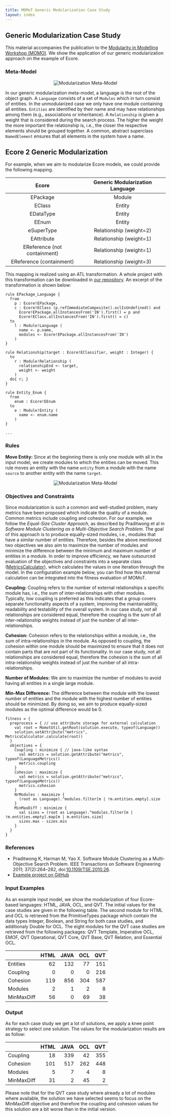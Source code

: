 ```yaml
---
title: MOMoT Generic Modularization Case Study
layout: index
---
```


## Generic Modularization Case Study
This material accompanies the publication to the [Modularity in Modelling Workshop (MOMO)](http://www.momo2016.ece.mcgill.ca/).
We show the application of our generic modularization approach on the example of Ecore.

### Meta-Model
<div style="text-align:center">
<img src="http://martin-fleck.github.io/momot/images/casestudy/generic_modularization/generic_modularization_metamodel.svg" alt="Modularization Meta-Model" />
</div>

In our generic modularization meta-model, a language is the root of the object graph.
A ``Language`` consists of a set of ``Modules`` which in turn consist of entities. In the unmodularized case we only have one module containing all entities. 
``Entities`` are identified by their name and may have relationships among them (e.g., associations or inheritance).
A ``Relationship`` is given a weight that is considered during the search process. 
The higher the weight the more important the relationship is, i.e., the closer the respective elements should be grouped together.
A common, abstract superclass ``NamedElement`` ensures that all elements in the system have a name.

## Ecore 2 Generic Modularization
For example, when we aim to modularize Ecore models, we could provide the following mapping.

<table style="text-align:center">
<thead>
<tr>
<th>Ecore</th>
<th>Generic Modularization Language</th>
</tr>
</thead>
<tbody>
<tr>
<td>EPackage</td>
<td>Module</td>
</tr>
<tr>
<td>EClass</td>
<td>Entity</td>
</tr>
<tr>
<td>EDataType</td>
<td>Entity</td>
</tr>
<tr>
<td>EEnum</td>
<td>Entity</td>
</tr>
<tr>
<td>eSuperType</td>
<td>Relationship (weight=2)</td>
</tr>
<tr>
<td>EAttribute</td>
<td>Relationship (weight=1)</td>
</tr>
<tr>
<td>EReference (not containment)</td>
<td>Relationship (weight=1)</td>
</tr>
<tr>
<td>EReference (containment)</td>
<td>Relationship (weight=3)</td>
</tr>
</tbody>
</table>

This mapping is realized using an ATL transformation. 
A whole project with this transformation can be downloaded in [our repository](https://github.com/martin-fleck/momot/blob/master/projects/at.ac.tuwien.big.momot.examples.ecore.transformation.zip). 
An excerpt of the transformation is shown below:

```
rule EPackage_Language {
  from
    p : Ecore!EPackage, 
    c : Ecore!EClass (p.refImmediateComposite().oclIsUndefined() and 
      Ecore!EPackage.allInstancesFrom('IN').first() = p and 
      Ecore!EClass.allInstancesFrom('IN').first() = c)
  to 
    l : Module!Language (
      name <- p.name, 	
      modules <- Ecore!EPackage.allInstancesFrom('IN')
    )
}

rule Relationship(target : Ecore!EClassifier, weight : Integer) {
  to 
    r : Module!Relationship (
      relationshipEnd <- target,
      weight <- weight
    )
  do{ r; }
}

rule Entity_Enum {
  from
    enum : Ecore!EEnum
  to 
    e : Module!Entity (
      name <- enum.name
    )
}

...
```

### Rules

**Move Entity:**
Since at the beginning there is only one module with all in the input model, we create modules to which the entities can be moved. 
This rule moves an entity with the name ``entity`` from a module with the name ``source`` to another entity with the name ``target``.

<div style="text-align:center">
<img src="http://martin-fleck.github.io/momot/images/casestudy/generic_modularization/generic_modularization_rules.svg" alt="Modularization Meta-Model" />
</div>

### Objectives and Constraints
Since modularization is such a common and well-studied problem, many metrics have been proposed which indicate the quality of a module.
Common metrics include coupling and cohesion.
For our example, we follow the *Equal-Size Cluster Approach*, as described by Praditwong et al in *Software Module Clustering as a Multi-Objective Search Problem*.
The goal of this approach is to produce equally-sized modules, i.e., modules that have a similar number of entities. 
Therefore, besides the above mentioned two objectives we also aim to maximize the number of modules and minimize the difference between the minimum and maximum number of entities in a module.
In order to improve efficiency, we have outsourced evaluation of the objectives and constraints into a separate class ([MetricsCalculator](https://github.com/martin-fleck/momot/blob/master/projects/at.ac.tuwien.big.momot.examples.ecore/src/at/ac/tuwien/big/momot/examples/ecore/fitness/metric/MetricsCalculator.java)), which calculates the values in one iteration through the model.
In the configuration example below, you can find how this external calculation can be integrated into the fitness evaluation of MOMoT.

**Coupling:**
Coupling refers to the number of external relationships a specific module has, i.e., the sum of inter-relationships with other modules.
Typically, low coupling is preferred as this indicates that a group covers separate functionality aspects of a system, improving the maintainability, readability and testability of the overall system.
In our case study, not all relationships are considered equal, therefore the coupling is the sum of all inter-relationship weights instead of just the number of all inter-relationships. 

**Cohesion:**
Cohesion refers to the relationships within a module, i.e., the sum of intra-relationships in the module.
As opposed to coupling, the cohesion within one module should be maximized to ensure that it does not contain parts that are not part of its functionality.
In our case study, not all relationships are considered equal, therefore the cohesion is the sum of all intra-relationship weights instead of just the number of all intra-relationships.

**Number of Modules:**
We aim to maximize the number of modules to avoid having all entities in a single large module.

**Min-Max Difference:**
The difference between the module with the lowest number of entities and the module with the highest number of entities should be minimized.
By doing so, we aim to produce equally-sized modules as the optimal difference would be 0.

```
fitness = {
  preprocess = { // use attribute storage for external calculation
    val root = MomotUtil.getRoot(solution.execute, typeof(Language))
    solution.setAttribute("metrics", MetricsCalculator.calculate(root))
  }
  objectives = { 
    Coupling : minimize { // java-like syntax
      val metrics = solution.getAttribute("metrics", typeof(LanguageMetrics))
      metrics.coupling
    }
    Cohesion : maximize { 
      val metrics = solution.getAttribute("metrics", typeof(LanguageMetrics))
      metrics.cohesion
    }
    NrModules : maximize {
      (root as Language).^modules.filter[m | !m.entities.empty].size
    }
    MinMaxDiff : minimize {
      val sizes = (root as Language).^modules.filter[m | !m.entities.empty].map[m | m.entities.size]
      sizes.max - sizes.min
    }  
  }
}
```

### References
* Praditwong K, Harman M, Yao X. Software Module Clustering as a Multi-Objective Search Problem. IEEE
Transactions on Software Engineering 2011; 37(2):264–282, doi:[10.1109/TSE.2010.26](http://dx.doi.org/10.1109/TSE.2010.26).
* [Example project on GitHub](https://github.com/martin-fleck/momot/tree/master/projects/at.ac.tuwien.big.momot.examples.ecore)

### Input Examples
As an example input model, we show the modularization of four Ecore-based languages: HTML, JAVA, OCL, and QVT.
The initial values for the case studies are given in the following table.
The second module for HTML and OCL is retrieved from the PrimitiveTypes package which contain the data types Integer, Boolean, and String for both case studies, and additionaly Double for OCL.
The eight modules for the QVT case studies are retrieved from the following packages: QVT Template, Imperative OCL, EMOF, QVT Operational, QVT Core, QVT Base, QVT Relation, and Essential OCL.

<table>
<thead>
<tr>
<th></th>
<th style="text-align:center">HTML</th>
<th style="text-align:center">JAVA</th>
<th style="text-align:center">OCL</th>
<th style="text-align:center">QVT</th>
</tr>
</thead>
<tbody>
<tr>
<td>Entities</td>
<td style="text-align:right">62</td>
<td style="text-align:right">132</td>
<td style="text-align:right">77</td>
<td style="text-align:right">151</td>
</tr>
<tr>
<td>Coupling</td>
<td style="text-align:right">0</td>
<td style="text-align:right">0</td>
<td style="text-align:right">0</td>
<td style="text-align:right">216</td>
</tr>
<tr>
<td>Cohesion</td>
<td style="text-align:right">119</td>
<td style="text-align:right">856</td>
<td style="text-align:right">304</td>
<td style="text-align:right">587</td>
</tr>
<tr>
<td>Modules</td>
<td style="text-align:right">2</td>
<td style="text-align:right">1</td>
<td style="text-align:right">2</td>
<td style="text-align:right">8</td>
</tr>
<tr>
<td>MinMaxDiff</td>
<td style="text-align:right">56</td>
<td style="text-align:right">0</td>
<td style="text-align:right">69</td>
<td style="text-align:right">38</td>
</tr>
</tbody>
</table> 

### Output
As for each case study we get a lot of solutions, we apply a knee point strategy to select one solution.
The values for the modularization results are as follow:

<table>
<thead>
<tr>
<th></th>
<th style="text-align:center">HTML</th>
<th style="text-align:center">JAVA</th>
<th style="text-align:center">OCL</th>
<th style="text-align:center">QVT</th>
</tr>
</thead>
<tbody>
<tr>
<td>Coupling</td>
<td style="text-align:right">18</td>
<td style="text-align:right">339</td>
<td style="text-align:right">42</td>
<td style="text-align:right">355</td>
</tr>
<tr>
<td>Cohesion</td>
<td style="text-align:right">101</td>
<td style="text-align:right">517</td>
<td style="text-align:right">262</td>
<td style="text-align:right">448</td>
</tr>
<tr>
<td>Modules</td>
<td style="text-align:right">5</td>
<td style="text-align:right">7</td>
<td style="text-align:right">4</td>
<td style="text-align:right">8</td>
</tr>
<tr>
<td>MinMaxDiff</td>
<td style="text-align:right">31</td>
<td style="text-align:right">2</td>
<td style="text-align:right">45</td>
<td style="text-align:right">2</td>
</tr>
</tbody>
</table> 

Please note that for the QVT case study where already a lot of modules where available, the solution we have selected seems to focus on the MinMaxDiff objective and therefore the coupling and cohesion values for this solution are a bit worse than in the initial version. 
